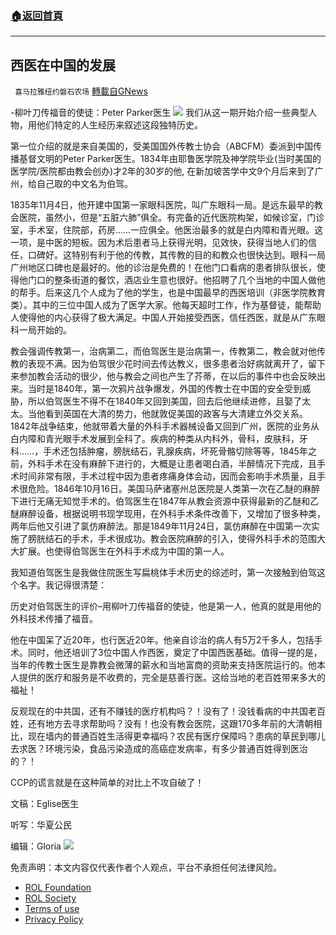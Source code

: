 ###  [:house:返回首頁](https://github.com/ourhimalayas/txt)
---


## 西医在中国的发展
` 喜马拉雅纽约磐石农场` [轉載自GNews](https://gnews.org/zh-hans/2230569/)

-柳叶刀传福音的使徒：Peter Parker医生
![](https://assets.gnews.org/wp-content/uploads/2022/03/Dr._Peter_Parker-e1648231832299.jpg)
我们从这一期开始介绍一些典型人物，用他们特定的人生经历来叙述这段独特历史。

第一位介绍的就是来自美国的，受美国国外传教士协会（ABCFM）委派到中国传播基督文明的Peter Parker医生。1834年由耶鲁医学院及神学院毕业(当时美国的医学院/医院都由教会创办)才2年的30岁的他, 在新加坡苦学中文9个月后来到了广州，给自己取的中文名为伯驾。

1835年11月4日，他开建中国第一家眼科医院，叫广东眼科一局。是远东最早的教会医院，虽然小，但是“五脏六肺”俱全。有完备的近代医院构架，如候诊室，门诊室，手术室，住院部，药房……一应俱全。他医治最多的就是白内障和青光眼。这一项，是中医的短板。因为术后患者马上获得光明，见效快，获得当地人们的信任，口碑好。这特别有利于他的传教，其传教的目的和教众也很快达到。眼科一局广州地区口碑也是最好的。他的诊治是免费的！在他门口看病的患者排队很长，使得他门口的整条街道的餐饮，酒店业生意也很好。他招聘了几个当地的中国人做他的帮手。后来这几个人成为了他的学生，也是中国最早的西医培训（非医学院教育类）。其中的三位中国人成为了医学大家。他每天超时工作，作为基督徒，能帮助人使得他的内心获得了极大满足。中国人开始接受西医，信任西医，就是从广东眼科一局开始的。

教会强调传教第一，治病第二，而伯驾医生是治病第一，传教第二，教会就对他传教的表现不满。因为伯驾很少花时间去传达教义，很多患者治好病就离开了，留下来参加教会活动的很少，他与教会之间也产生了芥蒂，在以后的事件中也会反映出来。当时是1840年，第一次鸦片战争爆发，外国的传教士在中国的安全受到威胁，所以伯驾医生不得不在1840年又回到美国，回去后他继续进修，且娶了太太。当他看到英国在大清的势力，他就敦促美国的政客与大清建立外交关系。1842年战争结束，他就带着大量的外科手术器械设备又回到广州，医院的业务从白内障和青光眼手术发展到全科了。疾病的种类从内科外，骨科，皮肤科，牙科……，手术还包括肿瘤，膀胱结石，乳腺疾病，坏死骨骼切除等等，1845年之前，外科手术在没有麻醉下进行的，大概是让患者喝白酒，半醉情况下完成，且手术时间非常有限，手术过程中因为患者疼痛身体会动，因而会影响手术质量，且手术很危险。1846年10月16日。美国马萨诸塞州总医院是人类第一次在乙醚的麻醉下进行无痛无知觉手术的。伯驾医生在1847年从教会资源中获得最新的乙醚和乙醚麻醉设备，根据说明书现学现用，在外科手术条件改善下，又增加了很多种类，两年后他又引进了氯仿麻醉法。那是1849年11月24日，氯仿麻醉在中国第一次实施了膀胱结石的手术，手术很成功。教会医院麻醉的引入，使得外科手术的范围大大扩展。也使得伯驾医生在外科手术成为中国的第一人。

我知道伯驾医生是我做住院医生写扁桃体手术历史的综述时，第一次接触到伯驾这个名字。我记得很清楚：

历史对伯驾医生的评价–用柳叶刀传福音的使徒，他是第一人，他真的就是用他的外科技术传播了福音。

他在中国呆了近20年，也行医近20年。他亲自诊治的病人有5万2千多人，包括手术。同时，他还培训了3位中国人作西医，奠定了中国西医基础。值得一提的是，当年的传教士医生是靠教会微薄的薪水和当地富商的资助来支持医院运行的。他本人提供的医疗和服务是不收费的，完全是慈善行医。这给当地的老百姓带来多大的福祉！

反观现在的中共国，还有不赚钱的医疗机构吗？！没有了！没钱看病的中共国老百姓，还有地方去寻求帮助吗？没有！也没有教会医院，这跟170多年前的大清朝相比，现在墙内的普通百姓生活得更幸福吗？农民有医疗保障吗？患病的草民到哪儿去求医？环境污染，食品污染造成的高癌症发病率，有多少普通百姓得到医治的？！

CCP的谎言就是在这种简单的对比上不攻自破了！

文稿：Eglise医生

听写：华夏公民

编辑：Gloria
![](https://assets.gnews.org/wp-content/uploads/2022/03/IMG_3856.jpg)


 

免责声明：本文内容仅代表作者个人观点，平台不承担任何法律风险。

- [ROL Foundation](https://rolfoundation.org/)
- [ROL Society](https://rolsociety.org/)
- [Terms of use](https://gnews.org/terms-of-use-3/)
- [Privacy Policy](https://gnews.org/privacy-policy/)
